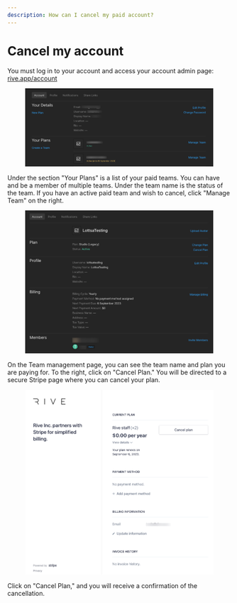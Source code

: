 ```yaml
---
description: How can I cancel my paid account?
---
```


# Cancel my account

You must log in to your account and access your account admin page: [rive.app/account](https://rive.app/account/)

<figure><img src="../../.gitbook/assets/Rive-Account (1) (1).png" alt=""><figcaption></figcaption></figure>

Under the section "Your Plans" is a list of your paid teams. You can have and be a member of multiple teams. Under the team name is the status of the team. If you have an active paid team and wish to cancel, click "Manage Team" on the right.&#x20;

<figure><img src="../../.gitbook/assets/Rive-Manage-Team (1).png" alt=""><figcaption></figcaption></figure>

On the Team management page, you can see the team name and plan you are paying for. To the right, click on "Cancel Plan." You will be directed to a secure Stripe page where you can cancel your plan.&#x20;

<figure><img src="../../.gitbook/assets/Rive-Inc-Billing.png" alt=""><figcaption></figcaption></figure>

Click on "Cancel Plan," and you will receive a confirmation of the cancellation.&#x20;
